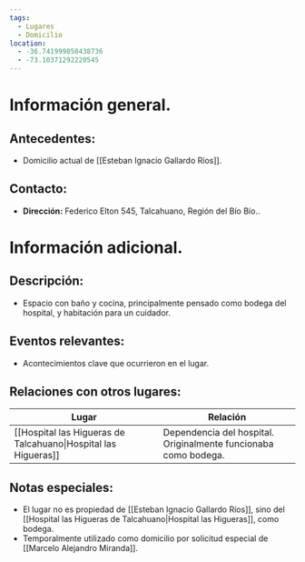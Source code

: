 ```yaml
---
tags:
  - Lugares
  - Domicilio
location:
  - -36.741999050438736
  - -73.10371292220545
---
```


# Información general.

## Antecedentes:

- Domicilio actual de [[Esteban Ignacio Gallardo Ríos]].

## Contacto:

- **Dirección:** Federico Elton 545, Talcahuano, Región del Bío Bío..

# Información adicional.

## Descripción:

- Espacio con baño y cocina,  principalmente pensado como bodega del hospital, y habitación para un cuidador.

## Eventos relevantes:

- Acontecimientos clave que ocurrieron en el lugar.

## Relaciones con otros lugares:

| Lugar                                                          | Relación                                                        |
| -------------------------------------------------------------- | --------------------------------------------------------------- |
| [[Hospital las Higueras de Talcahuano\|Hospital las Higueras]] | Dependencia del hospital. Originalmente funcionaba como bodega. |

## Notas especiales:

- El lugar no es propiedad de [[Esteban Ignacio Gallardo Ríos]], sino del [[Hospital las Higueras de Talcahuano|Hospital las Higueras]], como bodega.
- Temporalmente utilizado como domicilio por solicitud especial de [[Marcelo Alejandro Miranda]].
